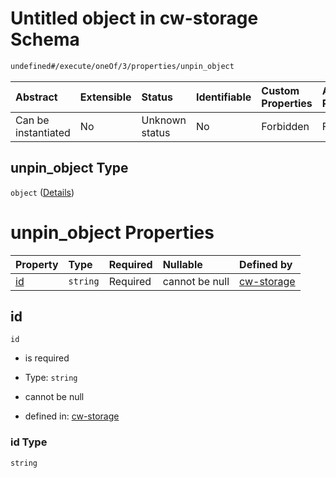 # Untitled object in cw-storage Schema

```txt
undefined#/execute/oneOf/3/properties/unpin_object
```

| Abstract            | Extensible | Status         | Identifiable | Custom Properties | Additional Properties | Access Restrictions | Defined In                                                         |
| :------------------ | :--------- | :------------- | :----------- | :---------------- | :-------------------- | :------------------ | :----------------------------------------------------------------- |
| Can be instantiated | No         | Unknown status | No           | Forbidden         | Forbidden             | none                | [cw-storage.json\*](schema/cw-storage.json "open original schema") |

## unpin\_object Type

`object` ([Details](cw-storage-executemsg-oneof-unpinobject-properties-unpin_object.md))

# unpin\_object Properties

| Property  | Type     | Required | Nullable       | Defined by                                                                                                                                                        |
| :-------- | :------- | :------- | :------------- | :---------------------------------------------------------------------------------------------------------------------------------------------------------------- |
| [id](#id) | `string` | Required | cannot be null | [cw-storage](cw-storage-executemsg-oneof-unpinobject-properties-unpin_object-properties-id.md "undefined#/execute/oneOf/3/properties/unpin_object/properties/id") |

## id

`id`

* is required

* Type: `string`

* cannot be null

* defined in: [cw-storage](cw-storage-executemsg-oneof-unpinobject-properties-unpin_object-properties-id.md "undefined#/execute/oneOf/3/properties/unpin_object/properties/id")

### id Type

`string`
